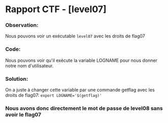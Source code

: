 # Rapport CTF - [level07]

### Observation:
Nous pouvons voir un exécutable `level07` avec les droits de flag07

### Code:
Nous pouvons voir qu'il exécute la variable LOGNAME pour nous donner notre nom d'utilisateur.


### Solution:
On a juste à changer cette variable par une commande getflag avec les droits de flag07: `export LOGNAME='$(getflag)'`

### Nous avons donc directement le mot de passe de level08 sans avoir le flag07

